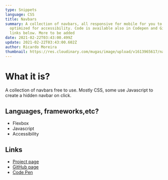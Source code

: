 ```yaml
---
type: Snippets
language: CSS
title: Navbars
summary: A collection of navbars, all responsive for mobile for you to use and
  optimized for accessibility. Code is available also in Codepen and Github. All
  links below. More to be added
date: 2021-02-22T03:43:00.499Z
update: 2021-02-22T03:43:00.602Z
author: Ricardo Moreira
thumbnail: https://res.cloudinary.com/mugas/image/upload/v1613965617/navbar_tdnpvz.png
---
```

# **What it is?**

A collection of navbars free to use. Mostly CSS, some use Javascript to create a hidden navbar on click.

## Languages, frameworks,etc?

* Flexbox
* Javascript
* Accessibility

## Links

* [Project page](https://gsnavbar.netlify.app/)
* [GitHub page](https://github.com/mugas/snippets/tree/main/Navbar)
* [Code Pen](https://codepen.io/mugas/pen/RwoLKBm)
